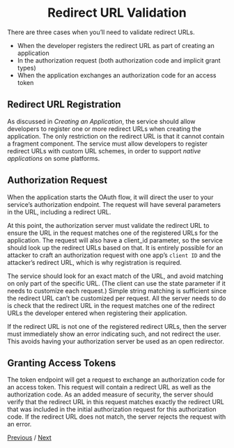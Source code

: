 <h1 align="center">Redirect URL Validation</h1>

There are three cases when you’ll need to validate redirect URLs.

- When the developer registers the redirect URL as part of creating an application
- In the authorization request (both authorization code and implicit grant types)
- When the application exchanges an authorization code for an access token

## Redirect URL Registration

As discussed in _Creating an Application_, the service should allow developers to register one or more redirect URLs when creating the application. The only restriction on the redirect URL is that it cannot contain a fragment component. The service must allow developers to register redirect URLs with custom URL schemes, in order to support _native applications_ on some platforms.

## Authorization Request

When the application starts the OAuth flow, it will direct the user to your service’s authorization endpoint. The request will have several parameters in the URL, including a redirect URL.

At this point, the authorization server must validate the redirect URL to ensure the URL in the request matches one of the registered URLs for the application. The request will also have a client_id parameter, so the service should look up the redirect URLs based on that. It is entirely possible for an attacker to craft an authorization request with one app’s `client ID` and the attacker’s redirect URL, which is why registration is required.

The service should look for an exact match of the URL, and avoid matching on only part of the specific URL. (The client can use the state parameter if it needs to customize each request.) Simple string matching is sufficient since the redirect URL can’t be customized per request. All the server needs to do is check that the redirect URL in the request matches one of the redirect URLs the developer entered when registering their application.

If the redirect URL is not one of the registered redirect URLs, then the server must immediately show an error indicating such, and not redirect the user. This avoids having your authorization server be used as an open redirector.

## Granting Access Tokens

The token endpoint will get a request to exchange an authorization code for an access token. This request will contain a redirect URL as well as the authorization code. As an added measure of security, the server should verify that the redirect URL in this request matches exactly the redirect URL that was included in the initial authorization request for this authorization code. If the redirect URL does not match, the server rejects the request with an error.

[Previous](https:// "Previous")
/
[Next](https:// "Next")

